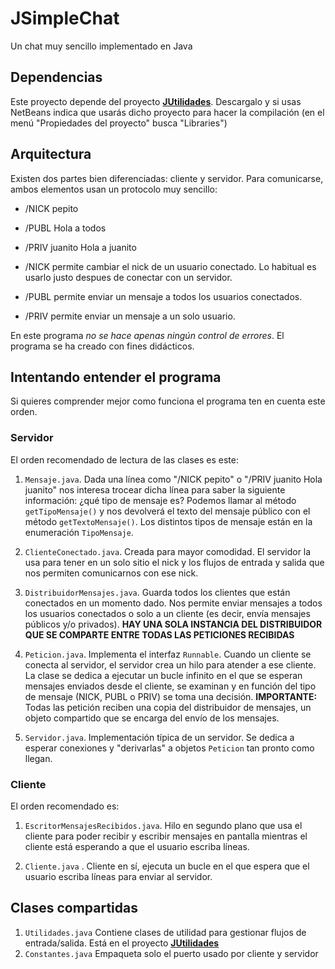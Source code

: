 # JSimpleChat
Un chat muy sencillo implementado en Java


## Dependencias

Este proyecto depende del proyecto **[JUtilidades](http://github.com)**. Descargalo y si usas NetBeans indica que usarás dicho proyecto para hacer la compilación (en el menú "Propiedades del proyecto" busca "Libraries")

## Arquitectura

Existen dos partes bien diferenciadas: cliente y servidor. Para comunicarse, ambos elementos usan un protocolo muy sencillo:

* /NICK pepito 
* /PUBL Hola a todos
* /PRIV juanito Hola a juanito

* /NICK permite cambiar el nick de un usuario conectado. Lo habitual es usarlo justo despues de conectar con un servidor.
* /PUBL permite enviar un mensaje a todos los usuarios conectados.
* /PRIV permite enviar un mensaje a un solo usuario.

En este programa *no se hace apenas ningún control de errores*. El programa se ha creado con fines didácticos.

## Intentando entender el programa

Si quieres comprender mejor como funciona el programa ten en cuenta este orden.

### Servidor

El orden recomendado de lectura de las clases es este:

1. ``Mensaje.java``. Dada una línea como "/NICK pepito" o "/PRIV juanito Hola juanito" nos interesa trocear dicha línea para saber la siguiente información: ¿qué tipo de mensaje es? Podemos llamar al método ``getTipoMensaje()`` y nos devolverá el texto del mensaje público con el método ``getTextoMensaje()``. Los distintos tipos de mensaje están en la enumeración ``TipoMensaje``.

2. ``ClienteConectado.java``. Creada para mayor comodidad. El servidor la usa para tener en un solo sitio el nick y los flujos de entrada y salida que nos permiten comunicarnos con ese nick.

3. ``DistribuidorMensajes.java``. Guarda todos los clientes que están conectados en un momento dado. Nos permite enviar mensajes a todos los usuarios conectados o solo a un cliente (es decir, envía mensajes públicos y/o privados). **HAY UNA SOLA INSTANCIA DEL DISTRIBUIDOR QUE SE COMPARTE ENTRE TODAS LAS PETICIONES RECIBIDAS**

4. ``Peticion.java``. Implementa el interfaz ``Runnable``. Cuando un cliente se conecta al servidor, el servidor crea un hilo para atender a ese cliente. La clase se dedica a ejecutar un bucle infinito en el que se esperan mensajes enviados desde el cliente, se examinan y en función del tipo de mensaje (NICK, PUBL o PRIV) se toma una decisión. **IMPORTANTE:** Todas las petición reciben una copia del distribuidor de mensajes, un objeto compartido que se encarga del envío de los mensajes.

5. ``Servidor.java``. Implementación típica de un servidor. Se dedica a esperar conexiones y "derivarlas" a objetos ``Peticion`` tan pronto como llegan.

### Cliente

El orden recomendado es:

1. ``EscritorMensajesRecibidos.java``. Hilo en segundo plano que usa el cliente para poder recibir y escribir mensajes en pantalla mientras el cliente está esperando a que el usuario escriba líneas.

2. ``Cliente.java`` . Cliente en sí, ejecuta un bucle en el que espera que el usuario escriba líneas para enviar al servidor.

## Clases compartidas

1. ``Utilidades.java`` Contiene clases de utilidad para gestionar flujos de entrada/salida. Está en el proyecto **[JUtilidades](http://github.com)**
2. ``Constantes.java`` Empaqueta solo el puerto usado por cliente y servidor
